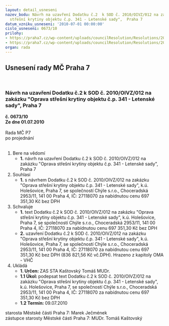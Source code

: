 ```yaml
---
layout: detail_usneseni
nazev_bodu: Návrh na uzavření Dodatku č.2  k SOD č. 2010/OIVZ/012 na zakázku "Oprava
  střešní krytiny objektu č.p. 341 - Letenské sady",  Praha 7
datum_vzniku_usneseni: '2010-07-01 00:00:00'
cislo_usneseni: 0673/10
prilohy:
- https://praha7.cz/wp-content/uploads/councilResolution/Resolutions/20239/37-10-dod.%c4%8d.2_op.doc
- https://praha7.cz/wp-content/uploads/councilResolution/Resolutions/20239/37-10-cen.nab%c3%addka_-v%c3%adcepr%c3%a1ce_let._z%c3%a1me%c4%8dek.pdf
organ: rada
---
```

<div id="ucUsn_pList" class="usn">
	<span><h2>Usnesení rady MČ Praha 7 </h2>
<br></span><div class="standBody">
<span><h3>Návrh na uzavření Dodatku č.2  k SOD č. 2010/OIVZ/012 na zakázku "Oprava střešní krytiny objektu č.p. 341 - Letenské sady",  Praha 7</h3></span><div class="center">
		<strong>č. 0673/10</strong><br>
	</div>
<div class="center">
		<strong>Ze dne 01.07.2010</strong><br><br>
	</div>Rada MČ P7<br> po projednání<br><br><ol>
<li>Bere na vědomí<ul><li>
<strong>1.</strong> návrh na uzavření Dodatku č.2  k SOD č. 2010/OIVZ/012 na zakázku "Oprava střešní krytiny objektu č.p. 341 - Letenské sady", Praha 7</li></ul>
</li>
<li>Souhlasí<ul><li>
<strong>1.</strong> s návrhem Dodatku č.2 k SOD č. 2010/OIVZ/012 na zakázku "Oprava střešní krytiny objektu č.p. 341 - Letenské sady", k.ú. Holešovice, Praha 7, se společností Chýle s.r.o., Choceradská 2953/11, 141 00 Praha 4, IČ: 27118070 za nabídnutou cenu 697 351,30 Kč bez DPH</li></ul>
</li>
<li>Schvaluje<ul>
<li>
<strong>1.</strong> text Dodatku č.2 k SOD č. 2010/OIVZ/012 na zakázku "Oprava střešní krytiny objektu č.p. 341 - Letenské sady", k.ú. Holešovice, Praha 7, se společností Chýle s.r.o., Choceradská 2953/11, 141 00 Praha 4, IČ: 27118070 za nabídnutou cenu 697 351,30 Kč bez DPH</li>
<li>
<strong>2.</strong> uzavření Dodatku č.2 k SOD č. 2010/OIVZ/012 na zakázku "Oprava střešní krytiny objektu č.p. 341 - Letenské sady", k.ú. Holešovice, Praha 7, se společností Chýle s.r.o., Choceradská 2953/11, 141 00 Praha 4, IČ: 27118070 za nabídnutou cenu 697 351,30 Kč bez DPH (836 821,56 Kč vč.DPH). Hrazeno z kapitoly OMA - VHČ   </li>
</ul>
</li>
<li>Ukládá<ul>
<li>
<strong>1. Určen: </strong>ZAS STA Kaštovský Tomáš MUDr.</li>
<li>
<strong>1.1 Úkol: </strong>podepsat text Dodatku č.2 k SOD č. 2010/OIVZ/012 na zakázku "Oprava střešní krytiny objektu č.p. 341 - Letenské sady", k.ú. Holešovice, Praha 7, se společností Chýle s.r.o., Choceradská 2953/11, 141 00 Praha 4, IČ: 27118070 za nabídnutou cenu 697 351,30 Kč bez DPH</li>
<li>
<strong>1.2 Termín: </strong>09.07.2010</li>
</ul>
</li>
</ol>starosta Městské části Praha 7: Marek Ječmének<br>zástupce starosty Městské části Praha 7: MUDr. Tomáš Kaštovský 
</div>
</div>